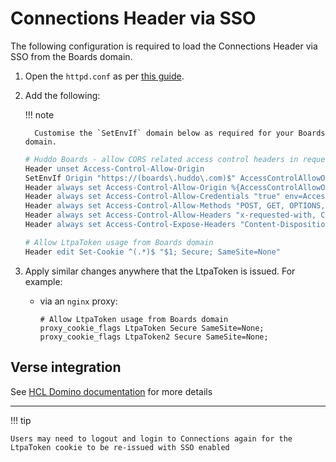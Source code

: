 # Connections Header via SSO

The following configuration is required to load the Connections Header via SSO from the Boards domain.

1.  Open the `httpd.conf` as per [this guide](./edit.md).

1.  Add the following:

    !!! note

          Customise the `SetEnvIf` domain below as required for your Boards domain.

    ```apache
    # Huddo Boards - allow CORS related access control headers in requests for
    Header unset Access-Control-Allow-Origin
    SetEnvIf Origin "https://(boards\.huddo\.com)$" AccessControlAllowOrigin=$0
    Header always set Access-Control-Allow-Origin %{AccessControlAllowOrigin}e env=AccessControlAllowOrigin
    Header always set Access-Control-Allow-Credentials "true" env=AccessControlAllowOrigin
    Header always set Access-Control-Allow-Methods "POST, GET, OPTIONS, DELETE, PUT"
    Header always set Access-Control-Allow-Headers "x-requested-with, Content-Type, origin, authorization, accept, client-security-token, Cache-Control, Content-Language, Expires, Last-Modified, Pragma, slug, X-Update-Nonce,x-ic-cre-request-origin,x-ic-cre-user,x-lconn-auth,x-shindig-st"
    Header always set Access-Control-Expose-Headers "Content-Disposition, Content-Encoding, Content-Length, Date, Transfer-Encoding, Vary, ETag, Set-Cookie, Location, Connection, X-UA-Compatible, X-LConn-Auth, X-LConn-UserId, Authorization,x-ic-cre-user" env=AccessControlAllowOrigin

    # Allow LtpaToken usage from Boards domain
    Header edit Set-Cookie ^(.*)$ "$1; Secure; SameSite=None"
    ```

1.  Apply similar changes anywhere that the LtpaToken is issued. For example:

    -   via an `nginx` proxy:

        ```nginx
        # Allow LtpaToken usage from Boards domain
        proxy_cookie_flags LtpaToken Secure SameSite=None;
        proxy_cookie_flags LtpaToken2 Secure SameSite=None;
        ```

## Verse integration

See [HCL Domino documentation](https://help.hcltechsw.com/domino/12.0.0/admin/conf_samesite_cookie.html) for more details

---

!!! tip

    Users may need to logout and login to Connections again for the LtpaToken cookie to be re-issued with SSO enabled
